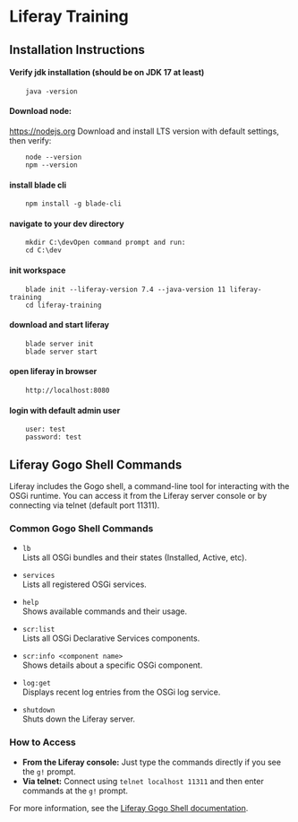 # Liferay Training

## Installation Instructions
#### Verify jdk installation (should be on JDK 17 at least)
```
    java -version
```
#### Download node:
https://nodejs.org
Download and install LTS version with default settings, then verify:
```
    node --version
    npm --version
```
#### install blade cli
```
    npm install -g blade-cli
```
#### navigate to your dev directory
```
    mkdir C:\devOpen command prompt and run:
    cd C:\dev
```
#### init workspace
```
    blade init --liferay-version 7.4 --java-version 11 liferay-training
    cd liferay-training 
```
#### download and start liferay
```
    blade server init
    blade server start
```
#### open liferay in browser
````
    http://localhost:8080
````
#### login with default admin user
```
    user: test
    password: test
`````

## Liferay Gogo Shell Commands

Liferay includes the Gogo shell, a command-line tool for interacting with the OSGi runtime. You can access it from the Liferay server console or by connecting via telnet (default port 11311).

### Common Gogo Shell Commands

- `lb`  
  Lists all OSGi bundles and their states (Installed, Active, etc).

- `services`  
  Lists all registered OSGi services.

- `help`  
  Shows available commands and their usage.

- `scr:list`  
  Lists all OSGi Declarative Services components.

- `scr:info <component name>`  
  Shows details about a specific OSGi component.

- `log:get`  
  Displays recent log entries from the OSGi log service.

- `shutdown`  
  Shuts down the Liferay server.

### How to Access

- **From the Liferay console:**
  Just type the commands directly if you see the `g!` prompt.
- **Via telnet:**
  Connect using `telnet localhost 11311` and then enter commands at the `g!` prompt.

For more information, see the [Liferay Gogo Shell documentation](https://learn.liferay.com/dxp/latest/en/developing-applications/core-frameworks/gogo-shell.html).

